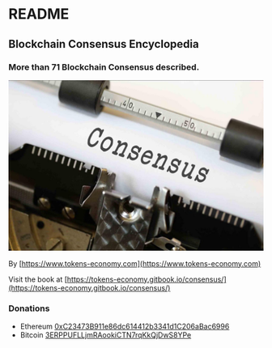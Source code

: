 # README

## Blockchain Consensus Encyclopedia

### More than 71 Blockchain Consensus described.

![Consensus by Nick Youngson CC BY-SA 3.0 ImageCreator](.gitbook/assets/consensus.jpg)

By [https://www.tokens-economy.com](https://www.tokens-economy.com)

Visit the book at [https://tokens-economy.gitbook.io/consensus/](https://tokens-economy.gitbook.io/consensus/)

### Donations

* Ethereum [0xC23473B911e86dc614412b3341d1C206aBac6996](https://etherscan.io/address/0xC23473B911e86dc614412b3341d1C206aBac6996#)
* Bitcoin [3ERPPUFLLjmRAookiCTN7rqKkQjDwS8YPe](https://www.blocktrail.com/BTC/address/3ERPPUFLLjmRAookiCTN7rqKkQjDwS8YPe)


